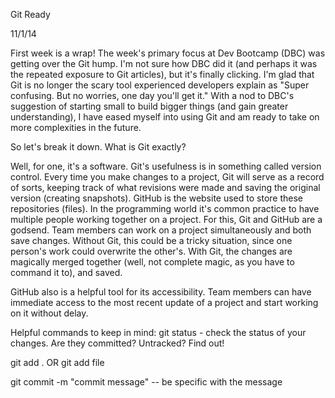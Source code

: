 
Git Ready

11/1/14

First week is a wrap! The week's primary focus at Dev Bootcamp (DBC) was getting over the Git hump. I'm not sure how DBC did it (and perhaps it was the repeated exposure to Git articles), but it's finally clicking. I'm glad that Git is no longer the scary tool experienced developers explain as "Super confusing. But no worries, one day you'll get it." With a nod to DBC's suggestion of starting small to build bigger things (and gain greater understanding), I have eased myself into using Git and am ready to take on more complexities in the future.

So let's break it down. What is Git exactly?

Well, for one, it's a software. Git's usefulness is in something called version control. Every time you make changes to a project, Git will serve as a record of sorts, keeping track of what revisions were made and saving the original version (creating snapshots). GitHub is the website used to store these repositories (files). In the programming world it's common practice to have multiple people working together on a project. For this, Git and GitHub are a godsend. Team members can work on a project simultaneously and both save changes. Without Git, this could be a tricky situation, since one person's work could overwrite the other's. With Git, the changes are magically merged together (well, not complete magic, as you have to command it to), and saved.

GitHub also is a helpful tool for its accessibility. Team members can have immediate access to the most recent update of a project and start working on it without delay.

Helpful commands to keep in mind:
git status - check the status of your changes. Are they committed? Untracked? Find out!

git add .  OR  git add file

git commit -m "commit message"   -- be specific with the message





